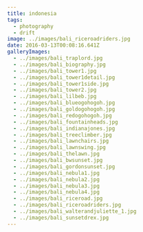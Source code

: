```yaml
---
title: indonesia
tags:
  - photography
  - drift
image: ../images/bali_riceroadriders.jpg
date: 2016-03-13T00:08:16.641Z
galleryImages:
  - ../images/bali_traplord.jpg
  - ../images/bali_biography.jpg
  - ../images/bali_tower1.jpg
  - ../images/bali_tower1detail.jpg
  - ../images/bali_tower1side.jpg
  - ../images/bali_tower2.jpg
  - ../images/bali_lilbeb.jpg
  - ../images/bali_blueogohogoh.jpg
  - ../images/bali_goldogohogoh.jpg
  - ../images/bali_redogohogoh.jpg
  - ../images/bali_fountainheads.jpg
  - ../images/bali_indianajones.jpg
  - ../images/bali_treeclimber.jpg
  - ../images/bali_lawnchairs.jpg
  - ../images/bali_lawnswing.jpg
  - ../images/bali_thelawn.jpg
  - ../images/bali_bwsunset.jpg
  - ../images/bali_gordonsunset.jpg
  - ../images/bali_nebula1.jpg
  - ../images/bali_nebula2.jpg
  - ../images/bali_nebula3.jpg
  - ../images/bali_nebula4.jpg
  - ../images/bali_riceroad.jpg
  - ../images/bali_riceroadriders.jpg
  - ../images/bali_walterandjuliette_1.jpg
  - ../images/bali_sunsetdrex.jpg
---
```

